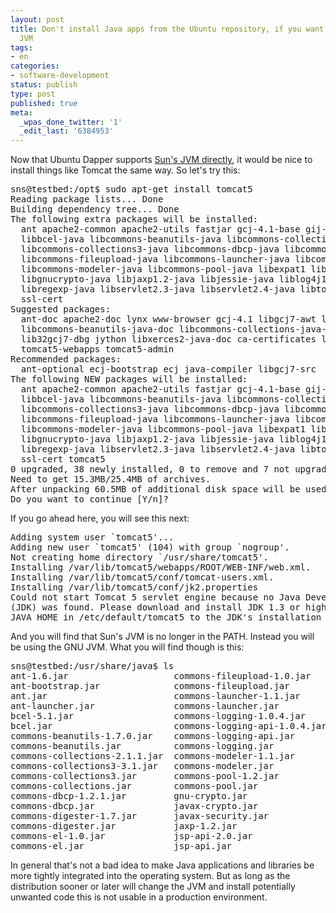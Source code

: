 ```yaml
---
layout: post
title: Don't install Java apps from the Ubuntu repository, if you want to use Sun's
  JVM
tags:
- en
categories:
- software-development
status: publish
type: post
published: true
meta:
  _wpas_done_twitter: '1'
  _edit_last: '6384953'
---
```

<p>Now that Ubuntu Dapper supports <a href="http://blog.stephan-schwab.com/2006/07/18/sun-java-vm-on-ubuntu-linux/">Sun's JVM directly</a>, it would be nice to install things like Tomcat the same way. So let's try this:</p>

<pre class="codeSample">sns@testbed:/opt$ sudo apt-get install tomcat5
Reading package lists... Done
Building dependency tree... Done
The following extra packages will be installed:
  ant apache2-common apache2-utils fastjar gcj-4.1-base gij-4.1 java-gcj-compat libapr0
  libbcel-java libcommons-beanutils-java libcommons-collections-java
  libcommons-collections3-java libcommons-dbcp-java libcommons-digester-java libcommons-el-java
  libcommons-fileupload-java libcommons-launcher-java libcommons-logging-java
  libcommons-modeler-java libcommons-pool-java libexpat1 libgcj-common libgcj7 libgcj7-jar
  libgnucrypto-java libjaxp1.2-java libjessie-java liblog4j1.2-java libmx4j-java libpcre3
  libregexp-java libservlet2.3-java libservlet2.4-java libtomcat5-java libxerces2-java openssl
  ssl-cert
Suggested packages:
  ant-doc apache2-doc lynx www-browser gcj-4.1 libgcj7-awt libbcel-java-doc
  libcommons-beanutils-java-doc libcommons-collections-java-doc libcommons-collections3-java-doc
  lib32gcj7-dbg jython libxerces2-java-doc ca-certificates libapache-mod-jk libapache2-mod-jk
  tomcat5-webapps tomcat5-admin
Recommended packages:
  ant-optional ecj-bootstrap ecj java-compiler libgcj7-src
The following NEW packages will be installed:
  ant apache2-common apache2-utils fastjar gcj-4.1-base gij-4.1 java-gcj-compat libapr0
  libbcel-java libcommons-beanutils-java libcommons-collections-java
  libcommons-collections3-java libcommons-dbcp-java libcommons-digester-java libcommons-el-java
  libcommons-fileupload-java libcommons-launcher-java libcommons-logging-java
  libcommons-modeler-java libcommons-pool-java libexpat1 libgcj-common libgcj7 libgcj7-jar
  libgnucrypto-java libjaxp1.2-java libjessie-java liblog4j1.2-java libmx4j-java libpcre3
  libregexp-java libservlet2.3-java libservlet2.4-java libtomcat5-java libxerces2-java openssl
  ssl-cert tomcat5
0 upgraded, 38 newly installed, 0 to remove and 7 not upgraded.
Need to get 15.3MB/25.4MB of archives.
After unpacking 60.5MB of additional disk space will be used.
Do you want to continue [Y/n]? </pre>

<p>If you go ahead here, you will see this next:</p>

<pre class="codeSample">Adding system user `tomcat5'...
Adding new user `tomcat5' (104) with group `nogroup'.
Not creating home directory `/usr/share/tomcat5'.
Installing /var/lib/tomcat5/webapps/ROOT/WEB-INF/web.xml.
Installing /var/lib/tomcat5/conf/tomcat-users.xml.
Installing /var/lib/tomcat5/conf/jk2.properties
Could not start Tomcat 5 servlet engine because no Java Development Kit
(JDK) was found. Please download and install JDK 1.3 or higher and set
JAVA_HOME in /etc/default/tomcat5 to the JDK's installation directory.
</pre>

<p>And you will find that Sun's JVM is no longer in the PATH. Instead you will be using the GNU JVM. What you will find though is this:</p>

<pre class="codeSample">sns@testbed:/usr/share/java$ ls
ant-1.6.jar                    commons-fileupload-1.0.jar     jsse.jar
ant-bootstrap.jar              commons-fileupload.jar         libgcj-4.1.0.jar
ant.jar                        commons-launcher-1.1.jar       libgcj-4.1.jar
ant-launcher.jar               commons-launcher.jar           log4j-1.2.12.jar
bcel-5.1.jar                   commons-logging-1.0.4.jar      log4j-1.2.jar
bcel.jar                       commons-logging-api-1.0.4.jar  mx4j-2.1.1.jar
commons-beanutils-1.7.0.jar    commons-logging-api.jar        mx4j-impl-2.1.1.jar
commons-beanutils.jar          commons-logging.jar            mx4j-impl.jar
commons-collections-2.1.1.jar  commons-modeler-1.1.jar        mx4j.jar
commons-collections3-3.1.jar   commons-modeler.jar            mx4j-jmx-2.1.1.jar
commons-collections3.jar       commons-pool-1.2.jar           mx4j-jmx.jar
commons-collections.jar        commons-pool.jar               regexp-1.4.jar
commons-dbcp-1.2.1.jar         gnu-crypto.jar                 regexp.jar
commons-dbcp.jar               javax-crypto.jar               servlet-2.3.jar
commons-digester-1.7.jar       javax-security.jar             servlet-api-2.4.jar
commons-digester.jar           jaxp-1.2.jar                   servlet-api.jar
commons-el-1.0.jar             jsp-api-2.0.jar                xercesImpl.jar
commons-el.jar                 jsp-api.jar                    xmlParserAPIs.jar
</pre>

<p>In general that's not a bad idea to make Java applications and libraries be more tightly integrated into the operating system. But as long as the distribution sooner or later will change the JVM and install potentially unwanted code this is not usable in a production environment.</p>
